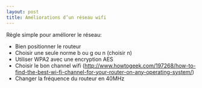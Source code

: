 ```yaml
---
layout: post
title: Améliorations d’un réseau wifi
---
```


Règle simple pour améliorer le réseau:
 * Bien positionner le routeur
 * Choisir une seule norme b ou g ou n (choisir n)
 * Utiliser WPA2 avec une encryption AES
 * Choisir le bon channel wifi (http://www.howtogeek.com/197268/how-to-find-the-best-wi-fi-channel-for-your-router-on-any-operating-system/)
 * Changer la fréquence du routeur en 40MHz
